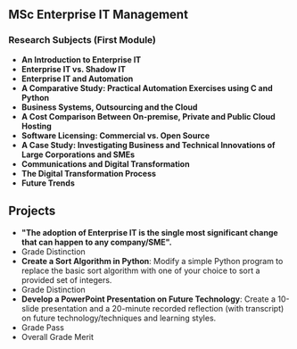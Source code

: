 ## MSc Enterprise IT Management

### Research Subjects (First Module)
- **An Introduction to Enterprise IT**
- **Enterprise IT vs. Shadow IT**
- **Enterprise IT and Automation**
- **A Comparative Study: Practical Automation Exercises using C and Python**
- **Business Systems, Outsourcing and the Cloud**
- **A Cost Comparison Between On-premise, Private and Public Cloud Hosting**
- **Software Licensing: Commercial vs. Open Source**
- **A Case Study: Investigating Business and Technical Innovations of Large Corporations and SMEs**
- **Communications and Digital Transformation**
- **The Digital Transformation Process**
- **Future Trends**

## Projects
- **"The adoption of Enterprise IT is the single most significant change that can happen to any company/SME".**
- Grade Distinction
- **Create a Sort Algorithm in Python**: Modify a simple Python program to replace the basic sort algorithm with one of your choice to sort a provided set of integers.
- Grade Distinction
- **Develop a PowerPoint Presentation on Future Technology**: Create a 10-slide presentation and a 20-minute recorded reflection (with transcript) on future technology/techniques and learning styles.
- Grade Pass
- Overall Grade Merit
